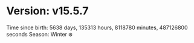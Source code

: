 # Version: v15.5.7
Time since birth: 5638 days, 135313 hours, 8118780 minutes, 487126800 seconds
Season: Winter ❄️
